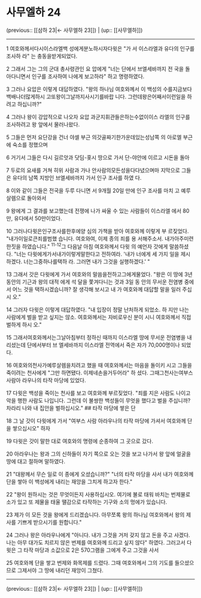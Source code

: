 # 사무엘하 24

(previous:: [[삼하 23|← 사무엘하 23]]) | (up:: [[사무엘하]])

***




1 
여호와께서다시이스라엘백 성에게분노하시자다윗은 "가 서 이스라엘과 유다의 인구를 조사하 라" 는 충동을받게되었다. 



2 
그래서 그는 그의 군대 총사령관인 요 압에게 "너는 단에서 브엘세바까지 전 국을 돌아다니면서 인구를 조사하여 나에게 보고하라" 하고 명령하였다. 



3 
그러나 요압은 이렇게 대답하였다. "왕의 하나님 여호와께서 이 백성의 수를지금보다백배나더많게하시 고또왕이그날까지사시기를바랍 니다. 그런데왕은어째서이런일을 하려고 하십니까?" 



4 
그러나 왕이 강압적으로 나오자 요압 과군지휘관들은하는수없이이스 라엘의 인구를 조사하려고 왕 앞에서 물러나왔다. 



5 
그들은 먼저 요단강을 건너 야셀 부근 의갓골짜기한가운데있는성남쪽 의 아로엘 부근에 숙소를 정했으며 



6 
거기서 그들은 다시 길르앗과 닷딤-홋시 땅으로 가서 단-야안에 이르고 시돈을 돌아 



7 
두로의 요새를 거쳐 히위 사람과 가나 안사람의모든성을다다녔으며마 지막으로 그들은 유다의 남쪽 지방인 브엘세바까지 가서 인구 조사를 하였 다. 



8 
이와 같이 그들은 전국을 두루 다니면 서 9개월 20일 만에 인구 조사를 마치 고 예루살렘으로 돌아와서 



9 
왕에게 그 결과를 보고했는데 전쟁에 나가 싸울 수 있는 사람들이 이스라엘 에서 80만, 유다에서 50만이었다. 



10 
그러나다윗은인구조사를한후에양 심의 가책을 받아 여호와께 이렇게 부 르짖었다. "내가이일로큰죄를범했 습니다. 여호와여, 이제 종의 죄를 용 서해주소서. 내가아주미련한짓을 하였습니다." <sup class="versenum">11-12</sup>그 다음날 아침 여호와께서 다윗 의 예언자 갓에게 말씀하셨다. "너는 다윗에게가서내가이렇게말한다고 전하여라. '내가 너에게 세 가지 일을 제시하겠다. 너는그중하나를택하 라. 그러면 내가 그것을 실행하겠다.' " 



13 
그래서 갓은 다윗에게 가서 여호와의 말씀을전하고그에게물었다. "왕은 이 땅에 3년 동안의 기근과 왕의 대적 에게 석 달을 쫓겨다니는 것과 3일 동 안의 무서운 전염병 중에서 어느 것을 택하시겠습니까? 잘 생각해 보시고 내 가 여호와께 대답할 말을 일러 주십시 오." 



14 
그러자 다윗은 이렇게 대답하였다. "내 입장이 정말 난처하게 되었소. 하 지만 나는 사람에게 벌을 받고 싶지는 않소. 여호와께서는 자비로우신 분이 시니 여호와께서 직접 벌하게 하시 오." 



15 
그래서여호와께서는그날아침부터 정하신 때까지 이스라엘 땅에 무서운 전염병을 내리셨는데 단에서부터 브 엘세바까지 이스라엘 전역에서 죽은 자가 70,000명이나 되었다. 



16 
여호와의천사가예루살렘을치려고 했을 때 여호와께서는 마음을 돌이키 시고 그들을 죽이려는 천사에게 "그만 하면됐다. 이제네손을거두어라" 하 셨다. 그때그천사는여부스사람아 라우나의 타작 마당에 있었다. 



17 
다윗은 백성을 죽이는 천사를 보고 여호와께 부르짖었다. "죄를 지은 사람도 나이고 악을 행한 사람도 나입니다. 그런데 이 불쌍한 백성들이 무엇을 했다고 벌을 주십니까? 차라리 나와 내 집안을 벌하십시오." ## 타작 마당에 쌓은 단 



18 
그 날 갓이 다윗에게 가서 "여부스 사람 아라우나의 타작 마당에 가셔서 여호와께 단을 쌓으십시오" 하자 



19 
다윗은 갓이 말한 대로 여호와의 명령에 순종하여 그 곳으로 갔다. 



20 
아라우나는 왕과 그의 신하들이 자기 쪽으로 오는 것을 보고 나가서 왕 앞에 얼굴을 땅에 대고 절하며 말하였다. 



21 
"대왕께서 무슨 일로 이 종에게 오셨습니까?" "너의 타작 마당을 사서 내가 여호와께 단을 쌓아 이 백성에게 내리는 재앙을 그치게 하고자 한다." 



22 
"왕이 원하시는 것은 무엇이든지 사용하십시오. 여기에 불로 태워 바치는 번제물로 소가 있고 또 제물을 태울 땔감으로 타작하는 기구와 소의 멍에가 있습니다. 



23 
제가 이 모든 것을 왕에게 드리겠습니다. 아무쪼록 왕의 하나님 여호와께서 왕의 제사를 기쁘게 받으시기를 원합니다." 



24 
그러나 왕은 아라우나에게 "아니다. 내가 그것을 거저 갖지 않고 돈을 주고 사겠다. 나는 아무 대가도 치르지 않은 번제를 여호와께 드리고 싶지 않다" 하였다. 그러고서 다윗은 그 타작 마당과 소값으로 2은 570그램을 그에게 주고 그것을 사서 



25 
여호와께 단을 쌓고 번제와 화목제를 드렸다. 그때 여호와께서 그의 기도를 들으셨으므로 그제서야 그 땅에 내리던 재앙이 그쳤다.

***

(previous:: [[삼하 23|← 사무엘하 23]]) | (up:: [[사무엘하]])
